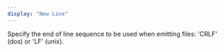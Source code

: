 ```yaml
---
display: "New Line"
---
```


Specify the end of line sequence to be used when emitting files: 'CRLF' (dos) or 'LF' (unix).

